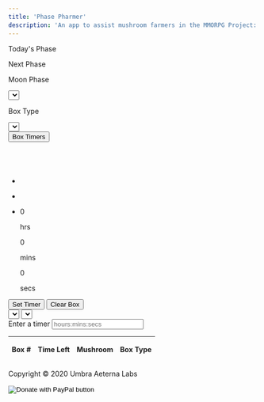 ```yaml
---
title: 'Phase Pharmer'
description: 'An app to assist mushroom farmers in the MMORPG Project: Gorgon, developed by SausageJavelins'
---
```


<link rel="stylesheet" href="PhasePharmer/static/phase_src/phase.css" media="screen">
<link rel="shortcut icon" href="PhasePharmer/static/phase_img/icon.ico">
<div id="top_section">
    <div id="phase_info">
        <div id="phase_sec_today">
            <p class="phase_text">Today's Phase</p>
            <p id="curr_phase_txt"></p>
        </div>
        <div id="phase_sec_next">
            <p class="phase_text">Next Phase</p>
            <p id="next_phase_txt"></p>
        </div>
    </div>
    <div id="tool_options">
        <div id="phase_select">
            <p class="phase_text">Moon Phase</p>
            <select id="phases" class="input_style">
            </select>
        </div>
        <div id="box_select">
            <p class="phase_text">Box Type</p>
            <select id="boxes" class="input_style">
            </select>
        </div>
    </div>
    <div id="box_info_area">
        <div id="toggle_area">
            <button id="timer_toggle" class="input_style">Box Timers</button>
        </div>
        <div id="box_info">
            <table id="box_effects_pos">
            </table>
            <table id="box_effects_neg">
            </table>
        </div>
    </div>
</div>
<div id="shroom_farming">
    <table id="robust_growing">
    </table>
    <table id="decent_growing">
    </table>
</div>
<div id="box_timers">
    <div id="box_mush_sel">
        <div id="box_nums_area">
        </div>
    </div>
    <div id="placed_info">
        <ul id="box_timer_txt">
            <li id="box_index"><p id="box_index_txt" class="text_style"></p></li>
            <li id="placed_mush"><p id="box_mush_txt" class="text_style"></p></li>
            <li id="time_on_box">
                <p id="box_hours_txt" class="text_style">0</p>
                <p> hrs</p>
                <p id="box_mins_txt" class="text_style">0</p>
                <p> mins</p>
                <p id="box_secs_text" class="text_style">0</p>
                <p> secs</p>
            </li>
        </ul>
        <button id="set_timer" class="input_style" onclick="setTimer()">Set Timer</button>
        <button id="reset_box" class="input_style" onclick="resetBox()">Clear Box</button>
    </div>
    <div id="box_ctrl">
        <select id="box_nums" class="input_style">
        </select>
        <select id="box_shrooms" class="input_style">
        </select>
        <form id="box_timer_form">
            <label for="input_timer">Enter a timer</label>
            <input type="text" id="input_timer" class="input_style" placeholder="hours:mins:secs">
        </form>
    </div>
    <div id="box_display_area">
        <table id="box_display">
            <thead>
                <tr>
                    <th><p class="tbl_text">Box #</p></th>
                    <th><p class="tbl_text">Time Left</p></th>
                    <th><p class="tbl_text">Mushroom</p></th>
                    <th><p class="tbl_text">Box Type</p></th>
                </tr>
            </thead>
        </table>
    </div>
</div>
<div id="copy">
    <p class="copy_text">Copyright &copy; 2020 Umbra Aeterna Labs</p>
    <form id="donate" action="https://www.paypal.com/cgi-bin/webscr" method="post" target="_top">
        <input type="hidden" name="cmd" value="_donations"/>
        <input type="hidden" name="business" value="LBM5CNC4R2X3N"/>
        <input type="hidden" name="item_name" value="open-source software development"/>
        <input type="hidden" name="currency_code" value="USD"/>
        <input type="image" src="PhasePharmer/static/phase_img/btn_donateCC_LG.gif"
               name="submit" title="PayPal - The safer, easier way to pay online!"
               alt="Donate with PayPal button"/>
        <img alt="" src="PhasePharmer/static/phase_img/pixel.gif" width="1" height="1"/>
    </form>
</div>
<script src="PhasePharmer/static/phase_src/phase.js"></script>
